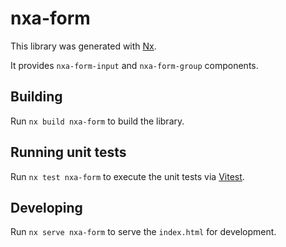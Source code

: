 # nxa-form

This library was generated with [Nx](https://nx.dev).

It provides `nxa-form-input` and `nxa-form-group` components.

## Building

Run `nx build nxa-form` to build the library.

## Running unit tests

Run `nx test nxa-form` to execute the unit tests via [Vitest](https://vitest.dev/).

## Developing

Run `nx serve nxa-form` to serve the `index.html` for development.
